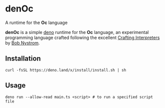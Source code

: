 # denOc

A runtime for the **Oc** language

**denOc** is a simple [deno](https://deno.land/) runtime for the **Oc**
language, an experimental programming language crafted following the excellent
[Crafting Interpreters](http://www.craftinginterpreters.com/) by
[Bob Nystrom](http://journal.stuffwithstuff.com/).

## Installation

```shell
curl -fsSL https://deno.land/x/install/install.sh | sh
```

## Usage

```shell
deno run --allow-read main.ts <script> # to run a specified script file
```

